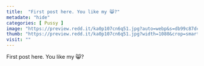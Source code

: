 ```yaml
---
title:  "First post here. You like my 😸?"
metadate: "hide"
categories: [ Pussy ]
image: "https://preview.redd.it/ka0p107cn6q51.jpg?auto=webp&s=db99c87dc964ec3ff239d6e1fa7d182454e1bee0"
thumb: "https://preview.redd.it/ka0p107cn6q51.jpg?width=1080&crop=smart&auto=webp&s=ca0fba37ca537668810c2ea9b6acf868feaf9a1f"
visit: ""
---
```

First post here. You like my 😸?
